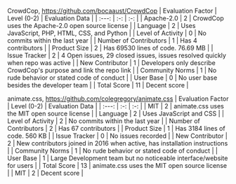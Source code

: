 CrowdCop, https://github.com/bocaaust/CrowdCop
| Evaluation Factor | Level (0-2) | Evaluation Data  |
| :---:   | :-: | :-: |
| Apache-2.0 | 2 | CrowdCop uses the Apache-2.0 open source license |
| Language | 2 | Uses JavaScript, PHP, HTML, CSS, and Python |
| Level of Activity | 0 | No commits within the last year |
| Number of Contributors | 1 | Has 4 contributors |
| Product Size | 2 | Has 69530 lines of code. 76.69 MB |
| Issue Tracker | 2 | 4 Open issues, 29 closed issues, issues resolved quickly when repo was active |
| New Contributor | 1 | Developers only describe CrowdCop's purpose and link the repo link |
| Community Norms | 1 | No rude behavior or stated code of conduct |
| User Base	| 0 | No user base besides the developer team |
| Total Score | 11 | Decent score |

animate.css, https://github.com/colegregory/animate.css
| Evaluation Factor | Level (0-2) | Evaluation Data  |
| :---:   | :-: | :-: |
| MIT | 2 | animate.css uses the MIT open source license |
| Language | 2 | Uses JavaScript and CSS |
| Level of Activity | 2 | No commits within the last year |
| Number of Contributors | 2 | Has 67 contributors |
| Product Size | 1 | Has 3184 lines of code. 560 KB |
| Issue Tracker | 0 | No issues recorded |
| New Contributor | 2 | New contributors joined in 2016 when active, has installation instructions |
| Community Norms | 1 | No rude behavior or stated code of conduct |
| User Base | 1 | Large Development team but no noticeable interface/website for users |
| Total Score | 13 | animate.css uses the MIT open source license |
| MIT | 2 | Decent score |


